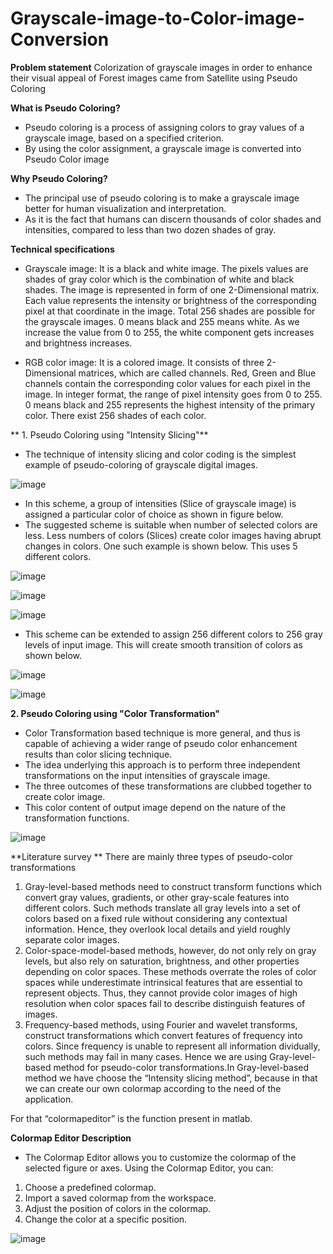 # Grayscale-image-to-Color-image-Conversion

**Problem statement**
Colorization of grayscale images in order to enhance their visual appeal of Forest images came from Satellite using Pseudo Coloring

**What is Pseudo Coloring?**
* Pseudo coloring is a process of assigning colors to gray values of a grayscale image, based on a specified criterion.
* By using the color assignment, a grayscale image is converted into Pseudo Color image

**Why Pseudo Coloring?**
* The principal use of pseudo coloring is to make a grayscale image better for human visualization and interpretation.
* As it is the fact that humans can discern thousands of color shades and intensities, compared to less than two dozen shades of gray.

**Technical specifications**
* Grayscale image: It is a black and white image. The pixels values are shades of gray color which is the combination of white and black shades. The image is 
represented in form of one 2-Dimensional matrix. Each value represents the intensity or brightness of the corresponding pixel at that coordinate in the image. 
Total 256 shades are possible for the grayscale images. 0 means black and 255 means white. As we increase the value from 0 to 255, the white component gets 
increases and brightness increases.

* RGB color image: It is a colored image. It consists of three 2-Dimensional matrices, which are called channels. Red, Green and Blue channels contain the 
corresponding color values for each pixel in the image. In integer format, the range of pixel intensity goes from 0 to 255. 0 means black and 255 represents the 
highest intensity of the primary color. There exist 256 shades of each color.

** 1. Pseudo Coloring using "Intensity Slicing"**
* The technique of intensity slicing and color coding is the simplest example of pseudo-coloring of grayscale digital images.

![image](https://github.com/AnjaliDolas/-Grayscale-image-to-Color-image-Conversion/assets/104906262/2ec25e31-bb1a-457d-a91c-135c96164156)

* In this scheme, a group of intensities (Slice of grayscale image) is assigned a particular color of choice as shown in figure below.
* The suggested scheme is suitable when number of selected colors are less. Less numbers of colors (Slices) create color images having abrupt changes in colors. 
One such example is shown below. This uses 5 different colors.
  
![image](https://github.com/AnjaliDolas/-Grayscale-image-to-Color-image-Conversion/assets/104906262/1fbaa3eb-a644-49ec-b724-9ae8968db65c)

![image](https://github.com/AnjaliDolas/-Grayscale-image-to-Color-image-Conversion/assets/104906262/cb3360a9-2d6a-4b6e-bdea-3c55d047f6a9)

![image](https://github.com/AnjaliDolas/-Grayscale-image-to-Color-image-Conversion/assets/104906262/64509f10-08fe-4d29-8f17-a86b80cdab3c)

* This scheme can be extended to assign 256 different colors to 256 gray levels of input image. This will create smooth transition of colors as shown below.

![image](https://github.com/AnjaliDolas/-Grayscale-image-to-Color-image-Conversion/assets/104906262/8c026bd7-6efc-4881-a3ed-8403b4de77d6)

![image](https://github.com/AnjaliDolas/-Grayscale-image-to-Color-image-Conversion/assets/104906262/c28798f2-948c-4f56-8a49-f57ad0735ff4)

**2. Pseudo Coloring using "Color Transformation"**
* Color Transformation based technique is more general, and thus is capable of achieving a wider range of pseudo color enhancement results than color slicing technique.
* The idea underlying this approach is to perform three independent transformations on the input intensities of grayscale image.
* The three outcomes of these transformations are clubbed together to create color image.
* This color content of output image depend on the nature of the transformation functions.

![image](https://github.com/AnjaliDolas/-Grayscale-image-to-Color-image-Conversion/assets/104906262/2e040f61-1f9a-4892-ac62-3706337dccc7)

**Literature survey **
There are mainly three types of pseudo-color transformations
1. Gray-level-based methods need to construct transform functions which convert gray values, gradients, or other gray-scale features into different colors. Such methods translate all gray levels into a set of colors based on a fixed rule without considering any contextual information. Hence, they overlook local details and yield roughly 
separate color images. 
2. Color-space-model-based methods, however, do not only rely on gray levels, but also rely on saturation, brightness, and other properties depending on color spaces. These methods overrate the roles of color spaces while underestimate intrinsical 
features that are essential to represent objects. Thus, they cannot provide color images of high resolution when color spaces fail to describe distinguish features of images. 
3. Frequency-based methods, using Fourier and wavelet transforms, construct transformations which convert features of frequency into colors. Since frequency is unable to represent all information dividually, such methods may fail in many cases.
Hence we are using Gray-level-based method for pseudo-color transformations.In Gray-level-based method we have choose the “Intensity slicing method”, because in that we can create our own colormap according to the need of the application.

For that “colormapeditor” is the function present in matlab.

**Colormap Editor Description**
* The Colormap Editor allows you to customize the colormap of the selected figure or axes.
Using the Colormap Editor, you can:
1. Choose a predefined colormap.
2. Import a saved colormap from the workspace.
3. Adjust the position of colors in the colormap.
4. Change the color at a specific position.

![image](https://github.com/AnjaliDolas/-Grayscale-image-to-Color-image-Conversion/assets/104906262/3ec04296-3181-4398-9ede-03a18c3fb9eb)
